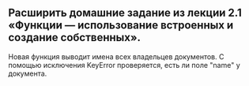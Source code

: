 ## Расширить домашние задание из лекции 2.1 «Функции — использование встроенных и создание собственных».

Новая функция выводит имена всех владельцев документов. С помощью исключения KeyError проверяется, есть ли поле "name" у документа.